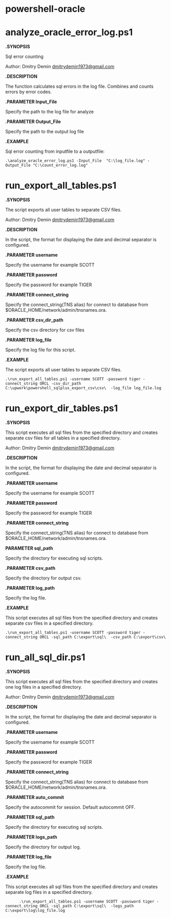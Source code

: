 # powershell-oracle 

# analyze_oracle_error_log.ps1

**.SYNOPSIS**

 Sql error counting
  
 Author: Dmitry Demin dmitrydemin1973@gmail.com
   
**.DESCRIPTION**

  The function calculates sql errors in the log file. Combines and counts errors by error codes.
    
**.PARAMETER Input_File**
    
  Specify the path to the log file for analyze 
    
**.PARAMETER Output_File**

 Specify the path to the output log file 
    
 **.EXAMPLE**
 
 Sql error counting from inputfile to a outputfile:
    
    .\analyze_oracle_error_log.ps1 -Input_File  "C:\log_file.log" -Output_File "C:\count_error_log.log"

# run_export_all_tables.ps1 

**.SYNOPSIS**

  The script exports all user tables to separate CSV files.
  
  Author: Dmitry Demin dmitrydemin1973@gmail.com
  
**.DESCRIPTION**

   In the script, the format for displaying the date and decimal separator is configured.
   
**.PARAMETER username**

  Specify the username  for example SCOTT
  
**.PARAMETER password**

  Specify the password  for example TIGER
  
**.PARAMETER connect_string**

  Specify the connect_string(TNS alias)  for connect to database from $ORACLE_HOME/network/admin/tnsnames.ora.  
  
 **.PARAMETER csv_dir_path**
 
  Specify the csv directory for csv files
  
**.PARAMETER  log_file**

  Specify the  log file for this script.  
  
**.EXAMPLE**

The script exports all user tables to separate CSV files.

    .\run_export_all_tables.ps1 -username SCOTT -password tiger -connect_string ORCL -csv_dir_path C:\upwork\powershell_sqlplus_export_csv\csv\  -log_file log_file.log
>

# run_export_dir_tables.ps1

**.SYNOPSIS**

   This script executes all sql files from the specified directory and creates separate csv files for all tables in a specified directory.
  
   Author: Dmitry Demin dmitrydemin1973@gmail.com

**.DESCRIPTION**

   In the script, the format for displaying the date and decimal separator is configured.

**.PARAMETER username**

   Specify the username  for example SCOTT

**.PARAMETER password**

   Specify the password  for example TIGER

**.PARAMETER connect_string**
    
   Specify the connect_string(TNS alias)  for connect to database from $ORACLE_HOME/network/admin/tnsnames.ora.  

**PARAMETER sql_path**

   Specify the directory for executing sql scripts.

**.PARAMETER csv_path**

   Specify the directory for output csv.

**.PARAMETER log_path**

   Specify the log file.

 **.EXAMPLE**
 
   This script executes all sql files from the specified directory and creates separate csv files in a specified directory.
     
    .\run_export_all_tables.ps1 -username SCOTT -password tiger -connect_string ORCL -sql_path C:\export\sql\  -csv_path C:\export\csv\

# run_all_sql_dir.ps1

**.SYNOPSIS**

   This script executes all sql files from the specified directory and creates one log files in a specified directory.
     
   Author: Dmitry Demin dmitrydemin1973@gmail.com
     
**.DESCRIPTION**

   In the script, the format for displaying the date and decimal separator is configured.
     
**.PARAMETER username**
   
   Specify the username  for example SCOTT
   
**.PARAMETER password**
  
   Specify the password  for example TIGER
    
**.PARAMETER connect_string**
  
   Specify the connect_string(TNS alias)  for connect to database from $ORACLE_HOME/network/admin/tnsnames.ora.  
    
**.PARAMETER auto_commit**
  
   Specify the autocommit for session. Default autocommit OFF.  
     
**.PARAMETER sql_path**
  
   Specify the directory for executing sql scripts.
     
**.PARAMETER logs_path**
   
   Specify the directory for output log.
      
**.PARAMETER log_file**
   
   Specify the log file.
   
**.EXAMPLE**

   This script executes all sql files from the specified directory and creates separate log files in a specified directory.
   
          .\run_export_all_tables.ps1 -username SCOTT -password tiger -connect_string ORCL -sql_path C:\export\sql\  -logs_path  C:\export\log\log_file.log
